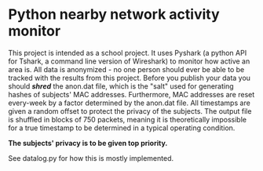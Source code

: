 # Python nearby network activity monitor

This project is intended as a school project. It uses Pyshark (a python API for Tshark, a command line version of Wireshark) to monitor how active an area is. All data is anonymized - no one person should ever be able to be tracked with the results from this project. Before you publish your data you should **_shred_** the anon.dat file, which is the "salt" used for generating hashes of subjects' MAC addresses. Furthermore, MAC addresses are reset every-week by a factor determined by the anon.dat file. All timestamps are given a random offset to protect the privacy of the subjects. The output file is shuffled in blocks of 750 packets, meaning it is theoretically impossible for a true timestamp to be determined in a typical operating condition. 


**The subjects' privacy is to be given top priority.**



See datalog.py for how this is mostly implemented.
